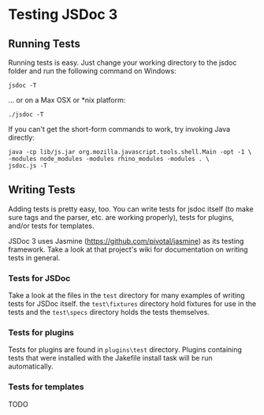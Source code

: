 Testing JSDoc 3
===============

Running Tests
-------------

Running tests is easy.  Just change your working directory to the jsdoc folder
and run the following command on Windows:

    jsdoc -T

... or on a Max OSX or *nix platform:

    ./jsdoc -T

If you can't get the short-form commands to work, try invoking Java directly:

    java -cp lib/js.jar org.mozilla.javascript.tools.shell.Main -opt -1 \
    -modules node_modules -modules rhino_modules -modules . \
    jsdoc.js -T

Writing Tests
-------------

Adding tests is pretty easy, too.  You can write tests for jsdoc itself (to
make sure tags and the parser, etc. are working properly), tests for plugins, and/or
tests for templates.

JSDoc 3 uses Jasmine (https://github.com/pivotal/jasmine) as its testing framework.
Take a look at that project's wiki for documentation on writing tests in general.

### Tests for JSDoc

Take a look at the files in the ```test``` directory for many examples of
writing tests for JSDoc itself.  the ```test\fixtures``` directory hold fixtures
for use in the tests and the ```test\specs``` directory holds the tests themselves.

### Tests for plugins

Tests for plugins are found in ```plugins\test``` directory.   Plugins containing
tests that were installed with the Jakefile install task will be run automatically.

### Tests for templates

TODO